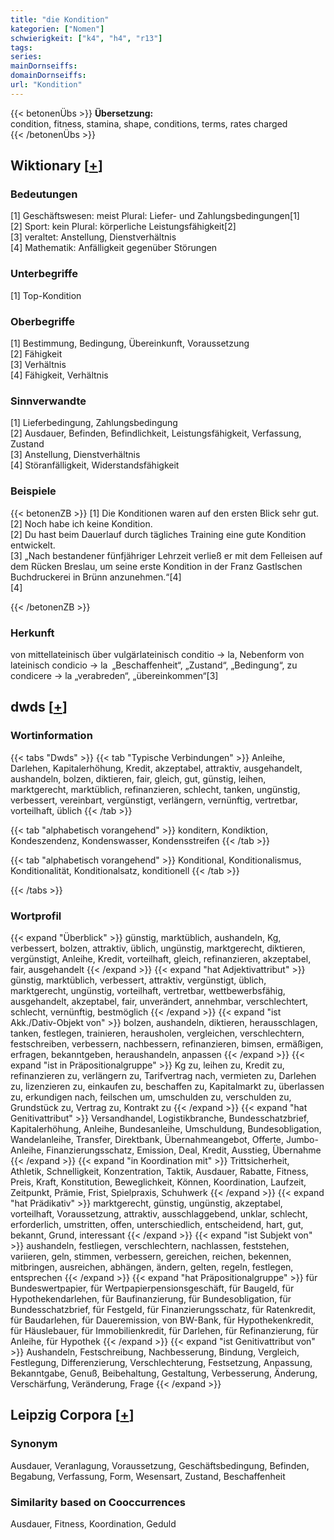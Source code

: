 ```yaml
---
title: "die Kondition"
kategorien: ["Nomen"]
schwierigkeit: ["k4", "h4", "r13"]
tags:
series:
mainDornseiffs:
domainDornseiffs:
url: "Kondition"
---
```


{{< betonenÜbs >}}
**Übersetzung:**  
condition, fitness, stamina, shape, conditions, terms, rates charged  
{{< /betonenÜbs >}}

## Wiktionary [[+](https://de.wiktionary.org/wiki/Kondition)]

### Bedeutungen
[1] Geschäftswesen: meist Plural: Liefer- und Zahlungsbedingungen[1]  
[2] Sport: kein Plural: körperliche Leistungsfähigkeit[2]  
[3] veraltet: Anstellung, Dienstverhältnis  
[4] Mathematik: Anfälligkeit gegenüber Störungen  

### Unterbegriffe
[1] Top-Kondition  

### Oberbegriffe
[1] Bestimmung, Bedingung, Übereinkunft, Voraussetzung  
[2] Fähigkeit  
[3] Verhältnis  
[4] Fähigkeit, Verhältnis  

### Sinnverwandte
[1] Lieferbedingung, Zahlungsbedingung  
[2] Ausdauer, Befinden, Befindlichkeit, Leistungsfähigkeit, Verfassung, Zustand  
[3] Anstellung, Dienstverhältnis  
[4] Störanfälligkeit, Widerstandsfähigkeit  

### Beispiele
{{< betonenZB >}}
[1] Die Konditionen waren auf den ersten Blick sehr gut.  
[2] Noch habe ich keine Kondition.  
[2] Du hast beim Dauerlauf durch tägliches Training eine gute Kondition entwickelt.  
[3] „Nach bestandener fünfjähriger Lehrzeit verließ er mit dem Felleisen auf dem Rücken Breslau, um seine erste Kondition in der Franz Gastlschen Buchdruckerei in Brünn anzunehmen.“[4]  
[4]  

{{< /betonenZB >}}
### Herkunft
von mittellateinisch über vulgärlateinisch conditio → la, Nebenform von lateinisch condicio → la „Beschaffenheit“, „Zustand“, „Bedingung“, zu condicere → la „verabreden“, „übereinkommen“[3]  



## dwds [[+](https://www.dwds.de/wb/Kondition)]

### Wortinformation
{{< tabs "Dwds" >}}
{{< tab "Typische Verbindungen" >}}
Anleihe, Darlehen, Kapitalerhöhung, Kredit, akzeptabel, attraktiv, ausgehandelt, aushandeln, bolzen, diktieren, fair, gleich, gut, günstig, leihen, marktgerecht, marktüblich, refinanzieren, schlecht, tanken, ungünstig, verbessert, vereinbart, vergünstigt, verlängern, vernünftig, vertretbar, vorteilhaft, üblich
{{< /tab >}}

{{< tab "alphabetisch vorangehend" >}}
konditern, Kondiktion, Kondeszendenz, Kondenswasser, Kondensstreifen
{{< /tab >}}

{{< tab "alphabetisch vorangehend" >}}
Konditional, Konditionalismus, Konditionalität, Konditionalsatz, konditionell
{{< /tab >}}

{{< /tabs >}}

### Wortprofil
{{< expand "Überblick" >}} günstig, marktüblich, aushandeln, Kg, verbessert, bolzen, attraktiv, üblich, ungünstig, marktgerecht, diktieren, vergünstigt, Anleihe, Kredit, vorteilhaft, gleich, refinanzieren, akzeptabel, fair, ausgehandelt {{< /expand >}}
{{< expand "hat Adjektivattribut" >}} günstig, marktüblich, verbessert, attraktiv, vergünstigt, üblich, marktgerecht, ungünstig, vorteilhaft, vertretbar, wettbewerbsfähig, ausgehandelt, akzeptabel, fair, unverändert, annehmbar, verschlechtert, schlecht, vernünftig, bestmöglich {{< /expand >}}
{{< expand "ist Akk./Dativ-Objekt von" >}} bolzen, aushandeln, diktieren, herausschlagen, tanken, festlegen, trainieren, herausholen, vergleichen, verschlechtern, festschreiben, verbessern, nachbessern, refinanzieren, bimsen, ermäßigen, erfragen, bekanntgeben, heraushandeln, anpassen {{< /expand >}}
{{< expand "ist in Präpositionalgruppe" >}} Kg zu, leihen zu, Kredit zu, refinanzieren zu, verlängern zu, Tarifvertrag nach, vermieten zu, Darlehen zu, lizenzieren zu, einkaufen zu, beschaffen zu, Kapitalmarkt zu, überlassen zu, erkundigen nach, feilschen um, umschulden zu, verschulden zu, Grundstück zu, Vertrag zu, Kontrakt zu {{< /expand >}}
{{< expand "hat Genitivattribut" >}} Versandhandel, Logistikbranche, Bundesschatzbrief, Kapitalerhöhung, Anleihe, Bundesanleihe, Umschuldung, Bundesobligation, Wandelanleihe, Transfer, Direktbank, Übernahmeangebot, Offerte, Jumbo-Anleihe, Finanzierungsschatz, Emission, Deal, Kredit, Ausstieg, Übernahme {{< /expand >}}
{{< expand "in Koordination mit" >}} Trittsicherheit, Athletik, Schnelligkeit, Konzentration, Taktik, Ausdauer, Rabatte, Fitness, Preis, Kraft, Konstitution, Beweglichkeit, Können, Koordination, Laufzeit, Zeitpunkt, Prämie, Frist, Spielpraxis, Schuhwerk {{< /expand >}}
{{< expand "hat Prädikativ" >}} marktgerecht, günstig, ungünstig, akzeptabel, vorteilhaft, Voraussetzung, attraktiv, ausschlaggebend, unklar, schlecht, erforderlich, umstritten, offen, unterschiedlich, entscheidend, hart, gut, bekannt, Grund, interessant {{< /expand >}}
{{< expand "ist Subjekt von" >}} aushandeln, festliegen, verschlechtern, nachlassen, feststehen, variieren, geln, stimmen, verbessern, gereichen, reichen, bekennen, mitbringen, ausreichen, abhängen, ändern, gelten, regeln, festlegen, entsprechen {{< /expand >}}
{{< expand "hat Präpositionalgruppe" >}} für Bundeswertpapier, für Wertpapierpensionsgeschäft, für Baugeld, für Hypothekendarlehen, für Baufinanzierung, für Bundesobligation, für Bundesschatzbrief, für Festgeld, für Finanzierungsschatz, für Ratenkredit, für Baudarlehen, für Daueremission, von BW-Bank, für Hypothekenkredit, für Häuslebauer, für Immobilienkredit, für Darlehen, für Refinanzierung, für Anleihe, für Hypothek {{< /expand >}}
{{< expand "ist Genitivattribut von" >}} Aushandeln, Festschreibung, Nachbesserung, Bindung, Vergleich, Festlegung, Differenzierung, Verschlechterung, Festsetzung, Anpassung, Bekanntgabe, Genuß, Beibehaltung, Gestaltung, Verbesserung, Änderung, Verschärfung, Veränderung, Frage {{< /expand >}}

## Leipzig Corpora [[+](https://corpora.uni-leipzig.de/en/res?word=Kondition&corpusId=deu_newscrawl-public_2018)]


### Synonym
Ausdauer, Veranlagung, Voraussetzung, Geschäftsbedingung, Befinden, Begabung, Verfassung, Form, Wesensart, Zustand, Beschaffenheit


### Similarity based on Cooccurrences
Ausdauer, Fitness, Koordination, Geduld

